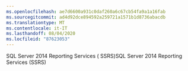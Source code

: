 ```yaml
---
ms.openlocfilehash: ae7d6600a931c0daf260a6c67cb54fa9a1a16fab
ms.sourcegitcommit: ad4d92dce894592a259721a1571b1d8736abacdb
ms.translationtype: MT
ms.contentlocale: it-IT
ms.lasthandoff: 08/04/2020
ms.locfileid: "87623053"
---
```

<span data-ttu-id="18158-101">SQL Server 2014 Reporting Services \( SSRS\)</span><span class="sxs-lookup"><span data-stu-id="18158-101">SQL Server 2014 Reporting Services \(SSRS\)</span></span>
